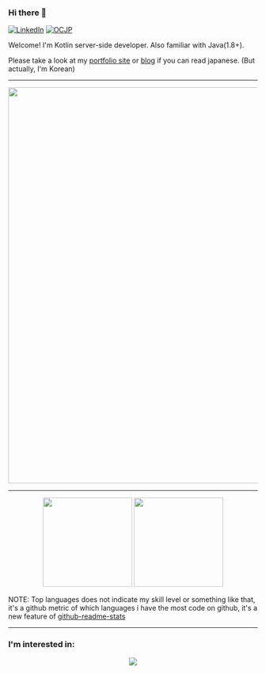 ### Hi there 👋

[![LinkedIn](https://img.shields.io/badge/%20-LinkedIn-blue?style=flat-square&logo=linkedin&logoColor=ffffff)](https://www.linkedin.com/in/英斌-金-6736ba194/)
[![OCJP](https://img.shields.io/badge/-Oracle%20Certified%20Java%20Programmer-%23007396?style=flat-square&logo=oracle)](https://www.credly.com/badges/020a807c-24db-4d51-80a2-6416242c37ba/public_url)

Welcome! I'm Kotlin server-side developer. Also familiar with Java(1.8+).

Please take a look at my [portfolio site](https://retheviper.com) or [blog](https://blog.retheviper.com) if you can read japanese. (But actually, I'm Korean)

---

<div align="center">
  <a href="https://github.com/ryo-ma/github-profile-trophy">
    <img width=800 style="display: block; margin: auto;" src="https://github-profile-trophy-flax.vercel.app/?username=retheviper&column=8&theme=onedark&margin-w=10&no-bg=true"/>
  </a>
</div>

---

<div align="center">
  <img height="180" src="https://github-readme-stats-five-mauve-49.vercel.app/api?username=retheviper&count_private=true&show_icons=true&theme=onedark" />
  <img height="180" src="https://github-readme-stats-five-mauve-49.vercel.app/api/top-langs/?username=retheviper&layout=compact&hide=javascript,typescript,html,css,scss,ruby,less,shell,php,handlebars,objective-c,makefile,dockerfile&langs_count=8&theme=onedark&exclude_repo=retheviper.github.io,github-readme-stats,portfolio" />
</div>

NOTE: Top languages does not indicate my skill level or something like that, it's a github metric of which languages i have the most code on github, it's a new feature of [github-readme-stats](https://github.com/anuraghazra/github-readme-stats)

---

### I'm interested in:

<div align="center">
  <a href="https://skillicons.dev">
    <img src="https://skillicons.dev/icons?i=kotlin,swift,java,py,rust,wasm,ktor,spring,svelte,gradle,mysql,postgres,docker,kubernetes,idea,blender,bash,linux,git,github,gcp,aws&theme=light&perline=11" />
  </a>
</div>
